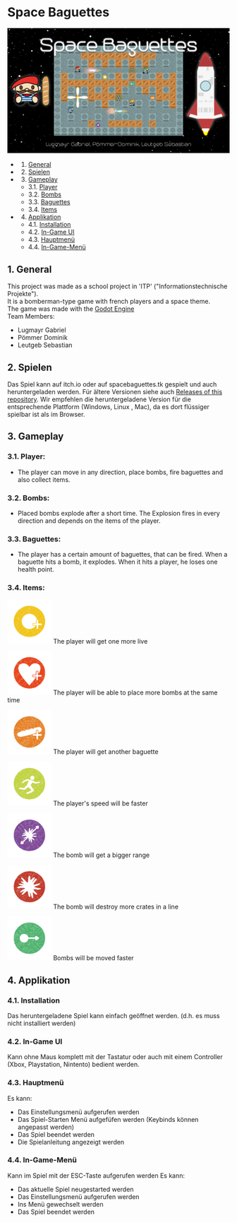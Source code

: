 # Space Baguettes 
<img src="https://github.com/dominik-pm/SpaceBaguettes/blob/master/Project/Assets/Artwork/SplashArt.png" alt="SpaceBaguettes Splash Screen"> 

* 1. [General](#General)
* 2. [Spielen](#Spielen)
* 3. [ Gameplay](#Gameplay)
	* 3.1. [Player](#Player)
	* 3.2. [Bombs](#Bombs)
	* 3.3. [Baguettes](#Baguettes)
	* 3.4. [Items](#Items)
* 4. [Applikation](#Applikation)
	* 4.1. [Installation](#Installation)
	* 4.2. [In-Game UI](#In-GameUI)
	* 4.3. [Hauptmenü](#Hauptmen)
	* 4.4. [In-Game-Menü](#In-Game-Men)

##  1. <a name='General'></a>General
This project was made as a school project in 'ITP' ("Informationstechnische Projekte"). <br/>
It is a bomberman-type game with french players and a space theme.<br/>
The game was made with the <a href="https://godotengine.org"> Godot Engine</a><br/>
Team Members:
- Lugmayr Gabriel
- Pömmer Dominik
- Leutgeb Sebastian

##  2. <a name='Spielen'></a>Spielen
Das Spiel kann auf
itch.io oder auf spacebaguettes.tk gespielt und auch heruntergeladen
werden. Für ältere Versionen siehe auch <a href="https://github.com/dominik-pm/SpaceBaguettes/releases">Releases of this repository</a>. Wir empfehlen die heruntergeladene Version für die entsprechende Plattform
(Windows, Linux , Mac), da es dort flüssiger spielbar ist als im Browser.


##  3. <a name='Gameplay'></a> Gameplay
###  3.1. <a name='Player'></a>Player:
- The player can move in any direction, place bombs, fire baguettes and also collect items.

###  3.2. <a name='Bombs'></a>Bombs:
- Placed bombs explode after a short time. The Explosion fires in every direction and depends on the items of the player.

###  3.3. <a name='Baguettes'></a>Baguettes:
- The player has a certain amount of baguettes, that can be fired. When a baguette hits a bomb, it explodes. When it hits a player, he loses one health point.

###  3.4. <a name='Items'></a>Items:
<img src="https://github.com/dominik-pm/SpaceBaguettes/blob/master/Project/Assets/Game/Items/MoreBombs.png" alt="MoreBombs" width="100"/> The player will get one more live

<img src="https://github.com/dominik-pm/SpaceBaguettes/blob/master/Project/Assets/Game/Items/ExtraLive.png" alt="ExtraLive" width="100"/> The player will be able to place more bombs at the same time

<img src="https://github.com/dominik-pm/SpaceBaguettes/blob/master/Project/Assets/Game/Items/Baguettes.png" alt="MoreBaguettes" width="100"/> The player will get another baguette

<img src="https://github.com/dominik-pm/SpaceBaguettes/blob/master/Project/Assets/Game/Items/FastBoots.png" alt="FastBoots" width="100"/> The player's speed will be faster

<img src="https://github.com/dominik-pm/SpaceBaguettes/blob/master/Project/Assets/Game/Items/BombRange.png" alt="BombRange" width="100"/> The bomb will get a bigger range

<img src="https://github.com/dominik-pm/SpaceBaguettes/blob/master/Project/Assets/Game/Items/StrongerExplosions.png" alt="StrongerExplosions" width="100"/> The bomb will destroy more crates in a line

<img src="https://github.com/dominik-pm/SpaceBaguettes/blob/master/Project/Assets/Game/Items/BombMove.png" alt="BombMove" width="100"/> Bombs will be moved faster

##  4. <a name='Applikation'></a>Applikation
###  4.1. <a name='Installation'></a>Installation
Das heruntergeladene Spiel kann einfach geöffnet werden. (d.h. es muss nicht installiert
werden)

###  4.2. <a name='In-GameUI'></a>In-Game UI
Kann ohne Maus komplett mit der Tastatur oder auch mit einem Controller (Xbox,
Playstation, Nintento) bedient werden.

###  4.3. <a name='Hauptmen'></a>Hauptmenü
Es kann:
- Das Einstellungsmenü aufgerufen werden
- Das Spiel-Starten Menü aufgefüfen werden (Keybinds können angepasst werden)
- Das Spiel beendet werden
- Die Spielanleitung angezeigt werden

###  4.4. <a name='In-Game-Men'></a>In-Game-Menü
Kann im Spiel mit der ESC-Taste aufgerufen werden
Es kann:
- Das aktuelle Spiel neugestarted werden
- Das Einstellungsmenü aufgerufen werden
- Ins Menü gewechselt werden
- Das Spiel beendet werden
